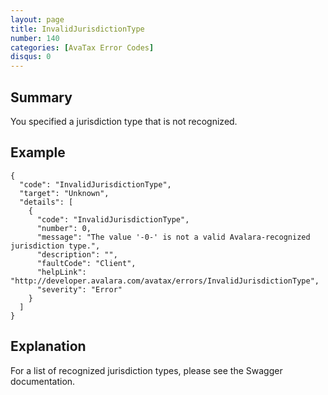 ```yaml
---
layout: page
title: InvalidJurisdictionType
number: 140
categories: [AvaTax Error Codes]
disqus: 0
---
```


## Summary

You specified a jurisdiction type that is not recognized.

## Example

    {
      "code": "InvalidJurisdictionType",
      "target": "Unknown",
      "details": [
        {
          "code": "InvalidJurisdictionType",
          "number": 0,
          "message": "The value '-0-' is not a valid Avalara-recognized jurisdiction type.",
          "description": "",
          "faultCode": "Client",
          "helpLink": "http://developer.avalara.com/avatax/errors/InvalidJurisdictionType",
          "severity": "Error"
        }
      ]
    }

## Explanation

For a list of recognized jurisdiction types, please see the Swagger documentation.
